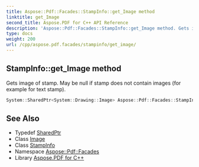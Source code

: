 ```yaml
---
title: Aspose::Pdf::Facades::StampInfo::get_Image method
linktitle: get_Image
second_title: Aspose.PDF for C++ API Reference
description: 'Aspose::Pdf::Facades::StampInfo::get_Image method. Gets image of stamp. May be null if stamp does not contain images (for example for text stamp) in C++.'
type: docs
weight: 200
url: /cpp/aspose.pdf.facades/stampinfo/get_image/
---
```

## StampInfo::get_Image method


Gets image of stamp. May be null if stamp does not contain images (for example for text stamp).

```cpp
System::SharedPtr<System::Drawing::Image> Aspose::Pdf::Facades::StampInfo::get_Image() const
```

## See Also

* Typedef [SharedPtr](../../../system/sharedptr/)
* Class [Image](../../../system.drawing/image/)
* Class [StampInfo](../)
* Namespace [Aspose::Pdf::Facades](../../)
* Library [Aspose.PDF for C++](../../../)
